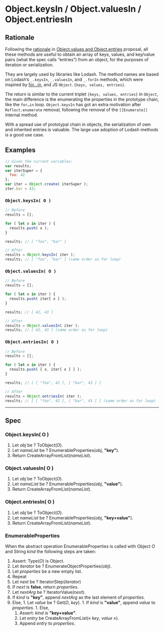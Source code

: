 # Object.keysIn / Object.valuesIn / Object.entriesIn

## Rationale

Following the [rationale](https://github.com/tc39/proposal-object-values-entries#rationale)
in [Object.values and Object.entries](https://github.com/tc39/proposal-object-values-entries)
proposal, all these methods are useful to obtain an array of keys, values, and
key/value pairs (what the spec calls “entries”) from an object, for the purposes
of iteration or serialization.

They are largely used by libraries like Lodash. The method names are based on Lodash’s `_.keysIn`,
`_.valuesIn`, and `_.forIn` methods, which were inspired by
[for…in](https://developer.mozilla.org/en-US/docs/Web/JavaScript/Reference/Statements/for...in),
and JS `Object.{keys, values, entries}`.

The return is similar to the current triplet `{keys, values, entries}` in `Object`,
the main difference is the enumerating the properties in the prototype chain, like
the `for…in` loop. `Object.keysIn` has got an extra motivation after
`Reflect.enumerate` removal, following the removal of the `[[Enumerate]]`
internal method.

With a spread use of prototypal chain in objects, the serialization of own and
inherited entries is valuable. The large use adoption of Lodash methods is a
good use case.

## Examples

```js
// Given the current variables:
var results;
var iterSuper = {
  foo: 42
};
var iter = Object.create( iterSuper );
iter.bar = 43;
```

### `Object.keysIn( O )`

```js
// Before
results = [];

for ( let x in iter ) {
  results.push( x );
}

results; // [ "foo", "bar" ]

// After
results = Object.keysIn( iter );
results; // [ "foo", "bar" ] (same order as for loop)
```

### `Object.valuesIn( O )`

```js
// Before
results = [];

for ( let x in iter ) {
  results.push( iter[ x ] );
}

results; // [ 42, 43 ]

// After
results = Object.valuesIn( iter );
results; // [ 42, 43 ] (same order as for loop)
```

### `Object.entriesIn( O )`

```js
// Before
results = [];

for ( let x in iter ) {
  results.push( [ x, iter[ x ] ] );
}

results; // [ [ "foo", 42 ], [ "bar", 43 ] ]

// After
results = Object.entriesIn( iter );
results; // [ [ "foo", 42 ], [ "bar", 43 ] ] (same order as for loop)
```

----

## Spec

### Object.keysIn( O )

1. Let _obj_ be ? ToObject(_O_).
1. Let _nameList_ be ? EnumerableProperties(_obj_, __"key"__).
1. Return CreateArrayFromList(_nameList_).

### Object.valuesIn( O )

1. Let _obj_ be ? ToObject(_O_).
1. Let _nameList_ be ? EnumerableProperties(_obj_, __"value"__).
1. Return CreateArrayFromList(_nameList_).

### Object.entriesIn( O )

1. Let _obj_ be ? ToObject(_O_).
1. Let _nameList_ be ? EnumerableProperties(_obj_, __"key+value"__).
1. Return CreateArrayFromList(_nameList_).

### EnumerableProperties

When the abstract operation EnumerableProperties is called with Object _O_ and
String _kind_ the following steps are taken:

1. Assert: Type(_O_) is Object.
1. Let _iterator_ be ? EnumerateObjectProperties(_obj_).
1. Let _properties_ be a new empty list.
1. Repeat
  1. Let _next_ be ? IteratorStep(_iterator_)
  1. If _next_ is __false__, return _properties_.
  1. Let _nextArg_ be ? IteratorValue(_next_).
  1. If _kind_ is __"key"__, append _nextArg_ as the last element of _properties_.
  1. Else,
    1. Let _value_ be ? Get(_O_, _key_).
    1. If _kind_ is __"value"__, append _value_ to _properties_.
    1. Else,
      1. Assert: _kind_ is __"key+value"__.
      1. Let _entry_ be CreateArrayFromList(« _key_, _value_ »).
      1. Append _entry_ to _properties_.
